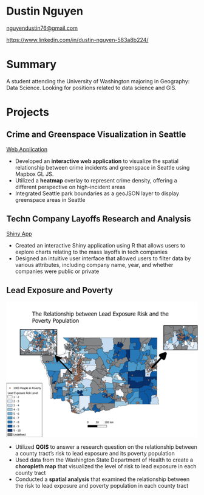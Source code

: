 # Dustin Nguyen

nguyendustin76@gmail.com

https://www.linkedin.com/in/dustin-nguyen-583a8b224/

# Summary

A student attending the University of Washington majoring in Geography: Data Science. Looking for positions related to data science and GIS.

# Projects

## Crime and Greenspace Visualization in Seattle

 [Web Application]


- 	Developed an **interactive web application** to visualize the spatial relationship between crime incidents and greenspace in Seattle using Mapbox GL JS.
- 	Utilized a **heatmap** overlay to represent crime density, offering a different perspective on high-incident areas
- 	Integrated Seattle park boundaries as a geoJSON layer to display greenspace areas in Seattle


## Techn Company Layoffs Research and Analysis
[Shiny App]

- Created an interactive Shiny application using R that allows users to explore charts relating to the mass layoffs in tech companies 
- Designed an intuitive user interface that allowed users to filter data by various attributes, including company name, year, and whether companies were public or private

## Lead Exposure and Poverty 

![Lead Exposure and Poverty Map](FinalProject.png)

- Utilized **QGIS** to answer a research question on the relationship between a county tract’s risk to lead exposure and its poverty population
- Used data from the Washington State Department of Health to create a **choropleth map** that visualized the level of risk to lead exposure in each county tract
- Conducted a **spatial analysis** that examined the relationship between the risk to lead exposure and poverty population in each county tract
  


[Web Application]: https://shankaraa2001.github.io/GEOG328_final_project/index.html
[Shiny App]: https://whtsky88.shinyapps.io/final-project-whtsky88/
